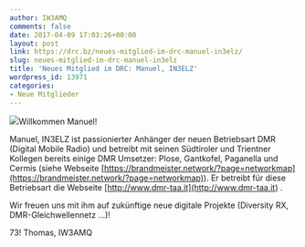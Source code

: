 ```yaml
---
author: IW3AMQ
comments: false
date: 2017-04-09 17:03:26+00:00
layout: post
link: https://drc.bz/neues-mitglied-im-drc-manuel-in3elz/
slug: neues-mitglied-im-drc-manuel-in3elz
title: 'Neues Mitglied im DRC: Manuel, IN3ELZ'
wordpress_id: 13971
categories:
- Neue Mitglieder
---
```


![](https://drc.bz/wp-content/uploads/2017/04/in3elz.jpg)Willkommen Manuel!

Manuel, IN3ELZ ist passionierter Anhänger der neuen Betriebsart DMR (Digital Mobile Radio) und betreibt mit seinen Südtiroler und Trientner Kollegen bereits einige DMR Umsetzer: Plose, Gantkofel, Paganella und Cermis (siehe Webseite [https://brandmeister.network/?page=networkmap](https://brandmeister.network/?page=networkmap)). Er betreibt für diese Betriebsart die Webseite [http://www.dmr-taa.it](http://www.dmr-taa.it) .

Wir freuen uns mit ihm auf zukünftige neue digitale Projekte (Diversity RX, DMR-Gleichwellennetz ...)!

73! Thomas, IW3AMQ
